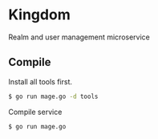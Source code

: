 # Kingdom

Realm and user management microservice

## Compile

Install all tools first.

```sh
$ go run mage.go -d tools
```

Compile service

```sh
$ go run mage.go
```
